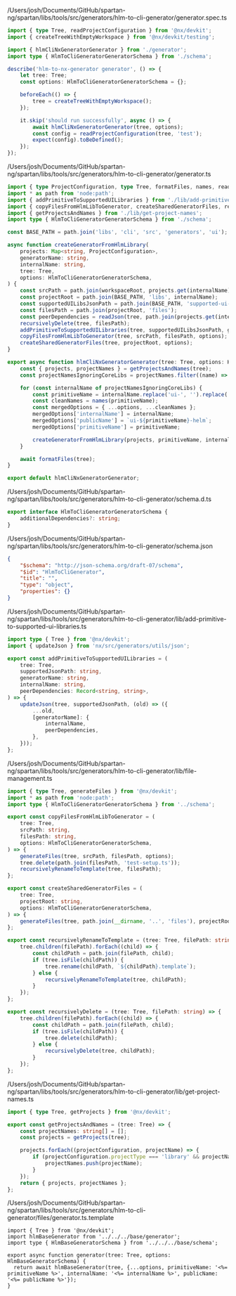 /Users/josh/Documents/GitHub/spartan-ng/spartan/libs/tools/src/generators/hlm-to-cli-generator/generator.spec.ts
```typescript
import { type Tree, readProjectConfiguration } from '@nx/devkit';
import { createTreeWithEmptyWorkspace } from '@nx/devkit/testing';

import { hlmCliNxGeneratorGenerator } from './generator';
import type { HlmToCliGeneratorGeneratorSchema } from './schema';

describe('hlm-to-nx-generator generator', () => {
	let tree: Tree;
	const options: HlmToCliGeneratorGeneratorSchema = {};

	beforeEach(() => {
		tree = createTreeWithEmptyWorkspace();
	});

	it.skip('should run successfully', async () => {
		await hlmCliNxGeneratorGenerator(tree, options);
		const config = readProjectConfiguration(tree, 'test');
		expect(config).toBeDefined();
	});
});

```
/Users/josh/Documents/GitHub/spartan-ng/spartan/libs/tools/src/generators/hlm-to-cli-generator/generator.ts
```typescript
import { type ProjectConfiguration, type Tree, formatFiles, names, readJson, workspaceRoot } from '@nx/devkit';
import * as path from 'node:path';
import { addPrimitiveToSupportedUILibraries } from './lib/add-primitive-to-supported-ui-libraries';
import { copyFilesFromHlmLibToGenerator, createSharedGeneratorFiles, recursivelyDelete } from './lib/file-management';
import { getProjectsAndNames } from './lib/get-project-names';
import type { HlmToCliGeneratorGeneratorSchema } from './schema';

const BASE_PATH = path.join('libs', 'cli', 'src', 'generators', 'ui');

async function createGeneratorFromHlmLibrary(
	projects: Map<string, ProjectConfiguration>,
	generatorName: string,
	internalName: string,
	tree: Tree,
	options: HlmToCliGeneratorGeneratorSchema,
) {
	const srcPath = path.join(workspaceRoot, projects.get(internalName).sourceRoot);
	const projectRoot = path.join(BASE_PATH, 'libs', internalName);
	const supportedUILibsJsonPath = path.join(BASE_PATH, 'supported-ui-libraries.json');
	const filesPath = path.join(projectRoot, 'files');
	const peerDependencies = readJson(tree, path.join(projects.get(internalName).root, 'package.json')).peerDependencies;
	recursivelyDelete(tree, filesPath);
	addPrimitiveToSupportedUILibraries(tree, supportedUILibsJsonPath, generatorName, internalName, peerDependencies);
	copyFilesFromHlmLibToGenerator(tree, srcPath, filesPath, options);
	createSharedGeneratorFiles(tree, projectRoot, options);
}

export async function hlmCliNxGeneratorGenerator(tree: Tree, options: HlmToCliGeneratorGeneratorSchema) {
	const { projects, projectNames } = getProjectsAndNames(tree);
	const projectNamesIgnoringCoreLibs = projectNames.filter((name) => !name.includes('core'));

	for (const internalName of projectNamesIgnoringCoreLibs) {
		const primitiveName = internalName.replace('ui-', '').replace('-helm', '').replace('-', '');
		const cleanNames = names(primitiveName);
		const mergedOptions = { ...options, ...cleanNames };
		mergedOptions['internalName'] = internalName;
		mergedOptions['publicName'] = `ui-${primitiveName}-helm`;
		mergedOptions['primitiveName'] = primitiveName;

		createGeneratorFromHlmLibrary(projects, primitiveName, internalName, tree, mergedOptions);
	}

	await formatFiles(tree);
}

export default hlmCliNxGeneratorGenerator;

```
/Users/josh/Documents/GitHub/spartan-ng/spartan/libs/tools/src/generators/hlm-to-cli-generator/schema.d.ts
```typescript
export interface HlmToCliGeneratorGeneratorSchema {
	additionalDependencies?: string;
}

```
/Users/josh/Documents/GitHub/spartan-ng/spartan/libs/tools/src/generators/hlm-to-cli-generator/schema.json
```json
{
	"$schema": "http://json-schema.org/draft-07/schema",
	"$id": "HlmToCliGenerator",
	"title": "",
	"type": "object",
	"properties": {}
}

```
/Users/josh/Documents/GitHub/spartan-ng/spartan/libs/tools/src/generators/hlm-to-cli-generator/lib/add-primitive-to-supported-ui-libraries.ts
```typescript
import type { Tree } from '@nx/devkit';
import { updateJson } from 'nx/src/generators/utils/json';

export const addPrimitiveToSupportedUILibraries = (
	tree: Tree,
	supportedJsonPath: string,
	generatorName: string,
	internalName: string,
	peerDependencies: Record<string, string>,
) => {
	updateJson(tree, supportedJsonPath, (old) => ({
		...old,
		[generatorName]: {
			internalName,
			peerDependencies,
		},
	}));
};

```
/Users/josh/Documents/GitHub/spartan-ng/spartan/libs/tools/src/generators/hlm-to-cli-generator/lib/file-management.ts
```typescript
import { type Tree, generateFiles } from '@nx/devkit';
import * as path from 'node:path';
import type { HlmToCliGeneratorGeneratorSchema } from '../schema';

export const copyFilesFromHlmLibToGenerator = (
	tree: Tree,
	srcPath: string,
	filesPath: string,
	options: HlmToCliGeneratorGeneratorSchema,
) => {
	generateFiles(tree, srcPath, filesPath, options);
	tree.delete(path.join(filesPath, 'test-setup.ts'));
	recursivelyRenameToTemplate(tree, filesPath);
};

export const createSharedGeneratorFiles = (
	tree: Tree,
	projectRoot: string,
	options: HlmToCliGeneratorGeneratorSchema,
) => {
	generateFiles(tree, path.join(__dirname, '..', 'files'), projectRoot, options);
};

export const recursivelyRenameToTemplate = (tree: Tree, filePath: string) => {
	tree.children(filePath).forEach((child) => {
		const childPath = path.join(filePath, child);
		if (tree.isFile(childPath)) {
			tree.rename(childPath, `${childPath}.template`);
		} else {
			recursivelyRenameToTemplate(tree, childPath);
		}
	});
};

export const recursivelyDelete = (tree: Tree, filePath: string) => {
	tree.children(filePath).forEach((child) => {
		const childPath = path.join(filePath, child);
		if (tree.isFile(childPath)) {
			tree.delete(childPath);
		} else {
			recursivelyDelete(tree, childPath);
		}
	});
};

```
/Users/josh/Documents/GitHub/spartan-ng/spartan/libs/tools/src/generators/hlm-to-cli-generator/lib/get-project-names.ts
```typescript
import { type Tree, getProjects } from '@nx/devkit';

export const getProjectsAndNames = (tree: Tree) => {
	const projectNames: string[] = [];
	const projects = getProjects(tree);

	projects.forEach((projectConfiguration, projectName) => {
		if (projectConfiguration.projectType === 'library' && projectName.includes('helm')) {
			projectNames.push(projectName);
		}
	});
	return { projects, projectNames };
};

```
/Users/josh/Documents/GitHub/spartan-ng/spartan/libs/tools/src/generators/hlm-to-cli-generator/files/generator.ts.template
```
import { Tree } from '@nx/devkit';
import hlmBaseGenerator from '../../../base/generator';
import type { HlmBaseGeneratorSchema } from '../../../base/schema';

export async function generator(tree: Tree, options: HlmBaseGeneratorSchema) {
  return await hlmBaseGenerator(tree, {...options, primitiveName: '<%= primitiveName %>', internalName: '<%= internalName %>', publicName: '<%= publicName %>'});
}

```
